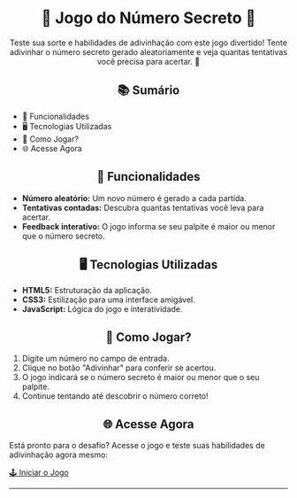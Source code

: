 <div align="center">
<h1>🎯 Jogo do Número Secreto 🎯</h1>
<p>Teste sua sorte e habilidades de adivinhação com este jogo divertido! Tente adivinhar o número secreto gerado aleatoriamente e veja quantas tentativas você precisa para acertar. 💢</p>
</div>

<div align="center">
<h2>📚 Sumário</h2>
</div>
<ul>
    <li>🧮 Funcionalidades</li>
    <li>🖥 Tecnologias Utilizadas</li>
    <li>🏹 Como Jogar?</li>
    <li>🌐 Acesse Agora</li>
</ul>

<div align="center">
<h2>🧮 Funcionalidades</h2>
</div>
<ul>
    <li><strong>Número aleatório:</strong> Um novo número é gerado a cada partida.</li>
    <li><strong>Tentativas contadas:</strong> Descubra quantas tentativas você leva para acertar.</li>
    <li><strong>Feedback interativo:</strong> O jogo informa se seu palpite é maior ou menor que o número secreto.</li>
</ul>

<div align="center">
<h2>🖥 Tecnologias Utilizadas</h2>
</div>
<ul>
    <li><strong>HTML5:</strong> Estruturação da aplicação.</li>
    <li><strong>CSS3:</strong> Estilização para uma interface amigável.</li>
    <li><strong>JavaScript:</strong> Lógica do jogo e interatividade.</li>
</ul>

<div align="center">
<h2>🏹 Como Jogar?</h2>
</div>
<ol>
    <li>Digite um número no campo de entrada.</li>
    <li>Clique no botão "Adivinhar" para conferir se acertou.</li>
    <li>O jogo indicará se o número secreto é maior ou menor que o seu palpite.</li>
    <li>Continue tentando até descobrir o número correto!</li>
</ol>

<div align="center">
<h2>🌐 Acesse Agora</h2>
</div>
<p>Está pronto para o desafio? Acesse o jogo e teste suas habilidades de adivinhação agora mesmo:</p>
<p><a href="https://leticiafer01.github.io/Jogo-do-numero-secreto/">🕹 Iniciar o Jogo</a></p>

---
